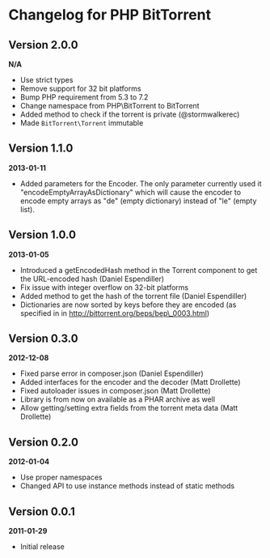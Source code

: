 Changelog for PHP BitTorrent
============================

Version 2.0.0
-------------
__N/A__

* Use strict types
* Remove support for 32 bit platforms
* Bump PHP requirement from 5.3 to 7.2
* Change namespace from PHP\BitTorrent to BitTorrent
* Added method to check if the torrent is private (@stormwalkerec)
* Made `BitTorrent\Torrent` immutable

Version 1.1.0
-------------
__2013-01-11__

* Added parameters for the Encoder. The only parameter currently used it "encodeEmptyArrayAsDictionary" which will cause the encoder to encode empty arrays as "de" (empty dictionary) instead of "le" (empty list).

Version 1.0.0
-------------
__2013-01-05__

* Introduced a getEncodedHash method in the Torrent component to get the URL-encoded hash (Daniel Espendiller)
* Fix issue with integer overflow on 32-bit platforms
* Added method to get the hash of the torrent file (Daniel Espendiller)
* Dictionaries are now sorted by keys before they are encoded (as specified in in http://bittorrent.org/beps/bep\_0003.html)

Version 0.3.0
-------------
__2012-12-08__

* Fixed parse error in composer.json (Daniel Espendiller)
* Added interfaces for the encoder and the decoder (Matt Drollette)
* Fixed autoloader issues in composer.json (Matt Drollette)
* Library is from now on available as a PHAR archive as well
* Allow getting/setting extra fields from the torrent meta data (Matt Drollette)

Version 0.2.0
-------------
__2012-01-04__

* Use proper namespaces
* Changed API to use instance methods instead of static methods

Version 0.0.1
-------------
__2011-01-29__

* Initial release
